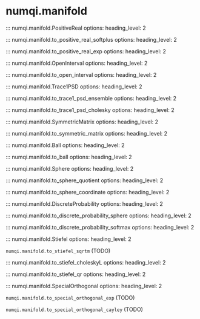 # numqi.manifold

::: numqi.manifold.PositiveReal
    options:
      heading_level: 2

::: numqi.manifold.to_positive_real_softplus
    options:
      heading_level: 2

::: numqi.manifold.to_positive_real_exp
    options:
      heading_level: 2

::: numqi.manifold.OpenInterval
    options:
      heading_level: 2

::: numqi.manifold.to_open_interval
    options:
      heading_level: 2

::: numqi.manifold.Trace1PSD
    options:
      heading_level: 2

::: numqi.manifold.to_trace1_psd_ensemble
    options:
      heading_level: 2

::: numqi.manifold.to_trace1_psd_cholesky
    options:
      heading_level: 2

::: numqi.manifold.SymmetricMatrix
    options:
      heading_level: 2

::: numqi.manifold.to_symmetric_matrix
    options:
      heading_level: 2

::: numqi.manifold.Ball
    options:
      heading_level: 2

::: numqi.manifold.to_ball
    options:
      heading_level: 2

::: numqi.manifold.Sphere
    options:
      heading_level: 2

::: numqi.manifold.to_sphere_quotient
    options:
      heading_level: 2

::: numqi.manifold.to_sphere_coordinate
    options:
      heading_level: 2

::: numqi.manifold.DiscreteProbability
    options:
      heading_level: 2

::: numqi.manifold.to_discrete_probability_sphere
    options:
      heading_level: 2

::: numqi.manifold.to_discrete_probability_softmax
    options:
      heading_level: 2

::: numqi.manifold.Stiefel
    options:
      heading_level: 2

`numqi.manifold.to_stiefel_sqrtm` (TODO)

::: numqi.manifold.to_stiefel_choleskyL
    options:
      heading_level: 2

::: numqi.manifold.to_stiefel_qr
    options:
      heading_level: 2

::: numqi.manifold.SpecialOrthogonal
    options:
      heading_level: 2

`numqi.manifold.to_special_orthogonal_exp` (TODO)

`numqi.manifold.to_special_orthogonal_cayley` (TODO)
